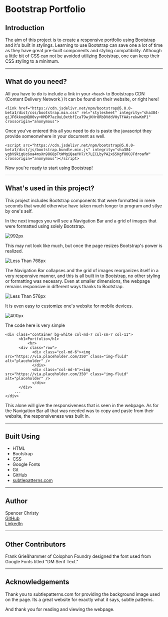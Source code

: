 Bootstrap Portfolio
======
## Introduction
The aim of this project is to create a responsive portfolio using Bootstrap and it's built in stylings. Learning to use Bootstrap can save one a lot of time as they have great pre-built components and styling compatibility. Although a little bit of CSS can not be avoided utilizing Bootstrap, one can keep their CSS styling to a minimum.

----

## What do you need?
All you have to do is include a link in your `<head>` to Bootstraps CDN (Content Delivery Network.) It can be found on their website, or right here!
```
<link href="https://cdn.jsdelivr.net/npm/bootstrap@5.0.0-beta1/dist/css/bootstrap.min.css" rel="stylesheet" integrity="sha384-giJF6kkoqNQ00vy+HMDP7azOuL0xtbfIcaT9wjKHr8RbDVddVHyTfAAsrekwKmP1" crossorigin="anonymous">
```
Once you've entered this all you need to do is paste the javascript they provide someonwhere in your document as well.
```
<script src="https://cdn.jsdelivr.net/npm/bootstrap@5.0.0-beta1/dist/js/bootstrap.bundle.min.js" integrity="sha384-ygbV9kiqUc6oa4msXn9868pTtWMgiQaeYH7/t7LECLbyPA2x65Kgf80OJFdroafW" crossorigin="anonymous"></script>
```
Now you're ready to start using Bootstrap!

----

## What's used in this project?
This project includes Bootstrap components that were formatted in mere seconds that would otherwise have taken much longer to program and stlye by one's self.

In the next images you will see a Navigation Bar and a grid of images that were formatted using solely Bootstrap.

![992px](assets/992.JPG)

This may not look like much, but once the page resizes Bootstrap's power is realized.

![Less Than 768px](assets/lt768.JPG)

The Navigation Bar collapses and the grid of images reorganizes itself in a very responsive manner, and this is all built in to Bootstrap, no other styling or formatting was necesary. Even at smaller dimensions, the webpage remains responsive in different ways thanks to Bootstrap.

![Less Than 576px](assets/ls576.JPG)

It is even easy to customize one's website for mobile devices.

![400px](assets/400px.JPG)

The code here is very simple
```
<div class="container bg-white col-md-7 col-sm-7 col-11">
      <h1>Portfolio</h1>
          <hr>
      <div class="row">
            <div class="col-md-6"><img src="https://via.placeholder.com/350" class="img-fluid" alt="placeholder" />
            </div>
            <div class="col-md-6"><img src="https://via.placeholder.com/350" class="img-fluid" alt="placeholder" />
            </div>
      </div>
    ...
</div>
```
This alone will give the responsiveness that is seen in the webpage. As for the Navigation Bar all that was needed was to copy and paste from their website, the responsiveness was built in.

----

## Built Using
* HTML
* Bootstrap
* CSS
* Google Fonts
* Git
* GitHub
* [subtlepatterns.com](https://www.toptal.com/designers/subtlepatterns/swirl-2/)

----

## Author
Spencer Christy<br>
[GitHub](https://github.com/spenrad)<br>
[LinkedIn](https://www.linkedin.com/in/spencer-christy-543b84b3/)<br>

----

## Other Contributors
Frank Grießhammer of Colophon Foundry designed the font used from Google Fonts titled "DM Serif Text."

----

## Acknowledgements
Thank you to subtlepatterns.com for providing the background image used on the page. Its a great website for exactly what it says, subtle patterns.

And thank you for reading and viewing the webpage.